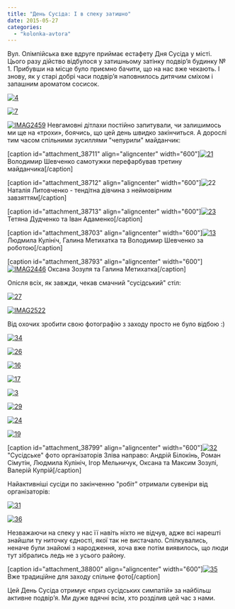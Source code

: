 ```yaml
---
title: "День Сусіда: І в спеку затишно"
date: 2015-05-27
categories: 
  - "kolonka-avtora"
---
```


Вул. Олімпійська вже вдруге приймає естафету Дня Сусіда у місті. Цього разу дійство відбулося у затишньому затінку подвір’я будинку № 1. Прибувши на місце було приємно бачити, що на нас вже чекають. І знову, як у старі добрі часи подвір’я наповнилось дитячим сміхом і запашним ароматом сосисок.[](https://mpz.brovary.org/wp-content/uploads/2015/05/91.jpg)

[![4](https://mpz.brovary.org/wp-content/uploads/2015/05/42.jpg)](https://mpz.brovary.org/wp-content/uploads/2015/05/42.jpg)

[![7](https://mpz.brovary.org/wp-content/uploads/2015/05/73.jpg)](https://mpz.brovary.org/wp-content/uploads/2015/05/73.jpg)

[![IMAG2459](https://mpz.brovary.org/wp-content/uploads/2015/05/IMAG2459.jpg)](https://mpz.brovary.org/wp-content/uploads/2015/05/IMAG2459.jpg) Невгамовні дітлахи постійно запитували, чи залишимось ми ще на «трохи», боячись, що цей день швидко закінчиться. А дорослі тим часом спільними зусиллями "чепурили" майданчик:

\[caption id="attachment\_38711" align="aligncenter" width="600"\][![21](https://mpz.brovary.org/wp-content/uploads/2015/05/211.jpg)](https://mpz.brovary.org/wp-content/uploads/2015/05/211.jpg) Володимир Шевченко самотужки перефарбував третину майданчика\[/caption\]

\[caption id="attachment\_38712" align="aligncenter" width="600"\]![22](https://mpz.brovary.org/wp-content/uploads/2015/05/221.jpg) Наталія Литовченко - тендітна дівчина з неймовірним завзяттям\[/caption\]

\[caption id="attachment\_38713" align="aligncenter" width="600"\][![23](https://mpz.brovary.org/wp-content/uploads/2015/05/231.jpg)](https://mpz.brovary.org/wp-content/uploads/2015/05/231.jpg) Тетяна Дудченко та Іван Адаменко\[/caption\]

\[caption id="attachment\_38703" align="aligncenter" width="600"\][![13](https://mpz.brovary.org/wp-content/uploads/2015/05/132.jpg)](https://mpz.brovary.org/wp-content/uploads/2015/05/132.jpg) Людмила Кулініч, Галина Метихатка та Володимир Шевченко за роботою\[/caption\]

\[caption id="attachment\_38793" align="aligncenter" width="600"\][![IMAG2446](https://mpz.brovary.org/wp-content/uploads/2015/05/IMAG2446.jpg)](https://mpz.brovary.org/wp-content/uploads/2015/05/IMAG2446.jpg) Оксана Зозуля та Галина Метихатка\[/caption\]

Опісля всіх, як завжди, чекав смачний "сусідський" стіл:

[![27](https://mpz.brovary.org/wp-content/uploads/2015/05/27.jpg)](https://mpz.brovary.org/wp-content/uploads/2015/05/27.jpg)

[![IMAG2522](https://mpz.brovary.org/wp-content/uploads/2015/05/IMAG2522.jpg)](https://mpz.brovary.org/wp-content/uploads/2015/05/IMAG2522.jpg)

Від охочих зробити свою фотографію з заходу просто не було відбою :)

[![34](https://mpz.brovary.org/wp-content/uploads/2015/05/34.jpg)](https://mpz.brovary.org/wp-content/uploads/2015/05/34.jpg)

[![26](https://mpz.brovary.org/wp-content/uploads/2015/05/26.jpg)](https://mpz.brovary.org/wp-content/uploads/2015/05/26.jpg)

[![16](https://mpz.brovary.org/wp-content/uploads/2015/05/161.jpg)](https://mpz.brovary.org/wp-content/uploads/2015/05/161.jpg)

[![17](https://mpz.brovary.org/wp-content/uploads/2015/05/171.jpg)](https://mpz.brovary.org/wp-content/uploads/2015/05/171.jpg)

[![3](https://mpz.brovary.org/wp-content/uploads/2015/05/37.jpg)](https://mpz.brovary.org/wp-content/uploads/2015/05/37.jpg)

[![29](https://mpz.brovary.org/wp-content/uploads/2015/05/29.jpg)](https://mpz.brovary.org/wp-content/uploads/2015/05/29.jpg)

[![24](https://mpz.brovary.org/wp-content/uploads/2015/05/241.jpg)](https://mpz.brovary.org/wp-content/uploads/2015/05/241.jpg)

[![19](https://mpz.brovary.org/wp-content/uploads/2015/05/19.jpg)](https://mpz.brovary.org/wp-content/uploads/2015/05/19.jpg)

\[caption id="attachment\_38799" align="aligncenter" width="600"\][![32](https://mpz.brovary.org/wp-content/uploads/2015/05/322.jpg)](https://mpz.brovary.org/wp-content/uploads/2015/05/322.jpg) "Сусідське" фото організаторів Зліва направо: Андрій Білокінь, Роман Сімутін, Людмила Кулініч, Ігор Мельничук, Оксана та Максим Зозулі, Валерій Купрій\[/caption\]

Найактивніші сусіди по закінченню "робіт" отримали сувеніри від організаторів:

[![31](https://mpz.brovary.org/wp-content/uploads/2015/05/311.jpg)](https://mpz.brovary.org/wp-content/uploads/2015/05/311.jpg)

[![36](https://mpz.brovary.org/wp-content/uploads/2015/05/36.jpg)](https://mpz.brovary.org/wp-content/uploads/2015/05/36.jpg)

Незважаючи на спеку у нас її навіть ніхто не відчув, адже всі нарешті знайшли ту ниточку єдності, якої так не вистачало. Спілкувались, неначе були знайомі з народження, хоча вже потім виявилось, що люди тут зібрались ледь не з усього району.

\[caption id="attachment\_38800" align="aligncenter" width="600"\][![35](https://mpz.brovary.org/wp-content/uploads/2015/05/351.jpg)](https://mpz.brovary.org/wp-content/uploads/2015/05/351.jpg) Вже традиційне для заходу спільне фото\[/caption\]

Цей День Сусіда отримує «приз сусідських симпатій» за найбільш активне подвір’я. Ми дуже вдячні всім, хто розділив цей час з нами.
